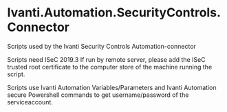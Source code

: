 # Ivanti.Automation.SecurityControls.Connector
Scripts used by the Ivanti Security Controls Automation-connector

Scripts need ISeC 2019.3
If run by remote server, please add the ISeC trusted root certificate to the computer store of the machine running the script.

Scripts use Ivanti Automation Variables/Parameters and Ivanti Automation secure Powershell commands to get username/password of the serviceaccount.


